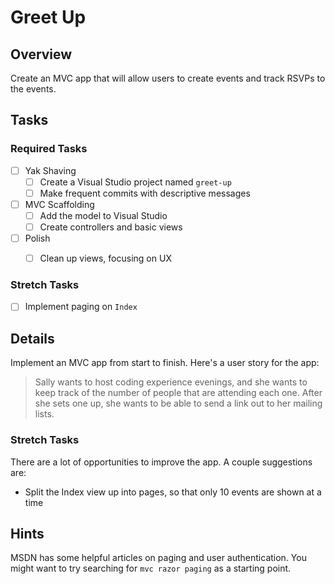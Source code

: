 # Greet Up

## Overview

Create an MVC app that will allow users to create events and track RSVPs to the events.

## Tasks

### Required Tasks

- [ ] Yak Shaving
  - [ ] Create a Visual Studio project named `greet-up`
  - [ ] Make frequent commits with descriptive messages
- [ ] MVC Scaffolding
  - [ ] Add the model to Visual Studio
  - [ ] Create controllers and basic views

- [ ] Polish
  - [ ] Clean up views, focusing on UX


### Stretch Tasks

- [ ] Implement paging on `Index`


## Details

Implement an MVC app from start to finish. Here's a user story for the app:

> Sally wants to host coding experience evenings, and she wants to keep track of the number of people that are attending each one. After she sets one up, she wants to be able to send a link out to her mailing lists.



### Stretch Tasks

There are a lot of opportunities to improve the app. A couple suggestions are:

- Split the Index view up into pages, so that only 10 events are shown at a time

## Hints

MSDN has some helpful articles on paging and user authentication. You might want to try searching for `mvc razor paging` as a starting point.